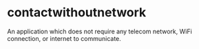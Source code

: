 # contactwithoutnetwork
An application which does not require any telecom network, WiFi connection, or internet to communicate.
